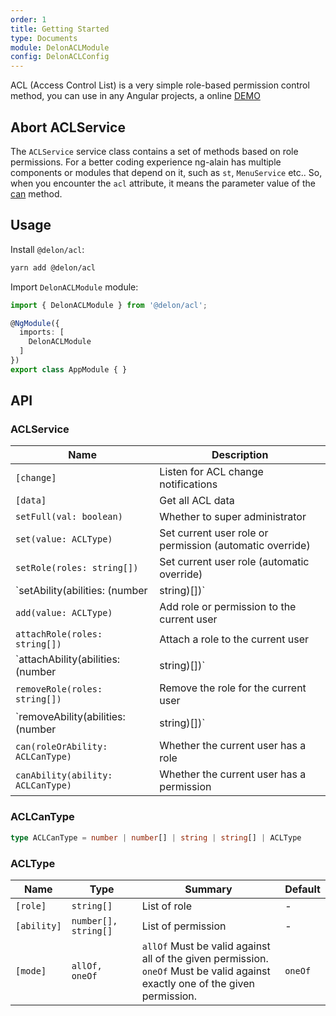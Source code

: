 ```yaml
---
order: 1
title: Getting Started
type: Documents
module: DelonACLModule
config: DelonACLConfig
---
```


ACL (Access Control List) is a very simple role-based permission control method, you can use in any Angular projects, a online [DEMO](//ng-alain.github.io/ng-alain/#/logics/acl)

## Abort ACLService

The `ACLService` service class contains a set of methods based on role permissions. For a better coding experience ng-alain has multiple components or modules that depend on it, such as `st`, `MenuService` etc.. So, when you encounter the `acl` attribute, it means the parameter value of the [can](#ACLCanType) method.

## Usage

Install `@delon/acl`:

```bash
yarn add @delon/acl
```

Import `DelonACLModule` module:

```typescript
import { DelonACLModule } from '@delon/acl';

@NgModule({
  imports: [
    DelonACLModule
  ]
})
export class AppModule { }
```

## API

### ACLService

| Name | Description |
| --- | --- |
| `[change]` | Listen for ACL change notifications |
| `[data]` | Get all ACL data |
| `setFull(val: boolean)` | Whether to super administrator |
| `set(value: ACLType)` | Set current user role or permission (automatic override) |
| `setRole(roles: string[])` | Set current user role (automatic override) |
| `setAbility(abilities: (number | string)[])` | Set current user permission (automatic override) |
| `add(value: ACLType)` | Add role or permission to the current user |
| `attachRole(roles: string[])` | Attach a role to the current user |
| `attachAbility(abilities: (number | string)[])` | Attach a permission to the current user |
| `removeRole(roles: string[])` | Remove the role for the current user |
| `removeAbility(abilities: (number | string)[])` | Remove the permission for the current user |
| `can(roleOrAbility: ACLCanType)` | Whether the current user has a role |
| `canAbility(ability: ACLCanType)` | Whether the current user has a permission |

### ACLCanType

```ts
type ACLCanType = number | number[] | string | string[] | ACLType
```

### ACLType

| Name    | Type  | Summary | Default |
| --- | --- | --- | --- |
| `[role]` | `string[]` | List of role | - |
| `[ability]` | `number[], string[]` | List of permission | - |
| `[mode]` | `allOf, oneOf` | `allOf` Must be valid against all of the given permission.<br>`oneOf` Must be valid against exactly one of the given permission. | `oneOf` |
